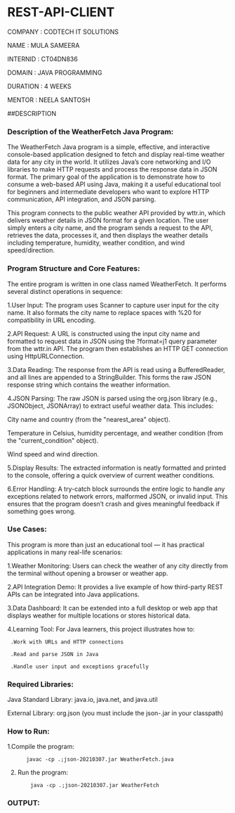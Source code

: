# REST-API-CLIENT

COMPANY : CODTECH IT SOLUTIONS

NAME : MULA SAMEERA

INTERNID : CT04DN836

DOMAIN : JAVA PROGRAMMING

DURATION : 4 WEEKS

MENTOR : NEELA SANTOSH

##DESCRIPTION

### Description of the WeatherFetch Java Program:

The WeatherFetch Java program is a simple, effective, and interactive console-based application designed to fetch and display real-time weather data for any city in the world. It utilizes Java’s core networking and I/O libraries to make HTTP requests and process the response data in JSON format. The primary goal of the application is to demonstrate how to consume a web-based API using Java, making it a useful educational tool for beginners and intermediate developers who want to explore HTTP communication, API integration, and JSON parsing.

This program connects to the public weather API provided by wttr.in, which delivers weather details in JSON format for a given location. The user simply enters a city name, and the program sends a request to the API, retrieves the data, processes it, and then displays the weather details including temperature, humidity, weather condition, and wind speed/direction.

 ### Program Structure and Core Features:
 
The entire program is written in one class named WeatherFetch. It performs several distinct operations in sequence:

1.User Input: The program uses Scanner to capture user input for the city name. It also formats the city name to replace spaces with %20 for compatibility in URL encoding.

2.API Request: A URL is constructed using the input city name and formatted to request data in JSON using the ?format=j1 query parameter from the wttr.in API. The program then establishes an HTTP GET connection using HttpURLConnection.

3.Data Reading: The response from the API is read using a BufferedReader, and all lines are appended to a StringBuilder. This forms the raw JSON response string which contains the weather information.

4.JSON Parsing: The raw JSON is parsed using the org.json library (e.g., JSONObject, JSONArray) to extract useful weather data. This includes:

City name and country (from the "nearest_area" object).

Temperature in Celsius, humidity percentage, and weather condition (from the "current_condition" object).

Wind speed and wind direction.

5.Display Results: The extracted information is neatly formatted and printed to the console, offering a quick overview of current weather conditions.

6.Error Handling: A try-catch block surrounds the entire logic to handle any exceptions related to network errors, malformed JSON, or invalid input. This ensures that the program doesn’t crash and gives meaningful feedback if something goes wrong.

### Use Cases:

This program is more than just an educational tool — it has practical applications in many real-life scenarios:

1.Weather Monitoring: Users can check the weather of any city directly from the terminal without opening a browser or weather app.

2.API Integration Demo: It provides a live example of how third-party REST APIs can be integrated into Java applications.

3.Data Dashboard: It can be extended into a full desktop or web app that displays weather for multiple locations or stores historical data.

4.Learning Tool: For Java learners, this project illustrates how to:

     .Work with URLs and HTTP connections

     .Read and parse JSON in Java

     .Handle user input and exceptions gracefully

  ###  Required Libraries:
Java Standard Library: java.io, java.net, and java.util

External Library: org.json (you must include the json-<version>.jar in your classpath)

 ### How to Run:
 

1.Compile the program:

          javac -cp .;json-20210307.jar WeatherFetch.java

2. Run the program:

           java -cp .;json-20210307.jar WeatherFetch

### OUTPUT:




